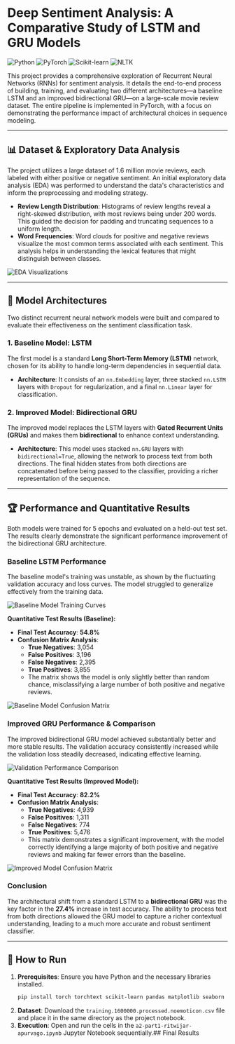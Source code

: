 # Deep Sentiment Analysis: A Comparative Study of LSTM and GRU Models

![Python](https://img.shields.io/badge/Python-3776AB?style=for-the-badge&logo=python&logoColor=white)
![PyTorch](https://img.shields.io/badge/PyTorch-EE4C2C?style=for-the-badge&logo=pytorch&logoColor=white)
![Scikit-learn](https://img.shields.io/badge/scikit--learn-F7931E?style=for-the-badge&logo=scikit-learn&logoColor=white)
![NLTK](https://img.shields.io/badge/NLTK-4A90E2?style=for-the-badge&logo=nltk&logoColor=white)

This project provides a comprehensive exploration of Recurrent Neural Networks (RNNs) for sentiment analysis. It details the end-to-end process of building, training, and evaluating two different architectures—a baseline LSTM and an improved bidirectional GRU—on a large-scale movie review dataset. The entire pipeline is implemented in PyTorch, with a focus on demonstrating the performance impact of architectural choices in sequence modeling.

---

## 📊 Dataset & Exploratory Data Analysis

The project utilizes a large dataset of 1.6 million movie reviews, each labeled with either positive or negative sentiment. An initial exploratory data analysis (EDA) was performed to understand the data's characteristics and inform the preprocessing and modeling strategy.

* **Review Length Distribution**: Histograms of review lengths reveal a right-skewed distribution, with most reviews being under 200 words. This guided the decision for padding and truncating sequences to a uniform length.
* **Word Frequencies**: Word clouds for positive and negative reviews visualize the most common terms associated with each sentiment. This analysis helps in understanding the lexical features that might distinguish between classes.

![EDA Visualizations](assets/f9.png)

---

## 🧠 Model Architectures

Two distinct recurrent neural network models were built and compared to evaluate their effectiveness on the sentiment classification task.

### 1. Baseline Model: LSTM
The first model is a standard **Long Short-Term Memory (LSTM)** network, chosen for its ability to handle long-term dependencies in sequential data.
* **Architecture**: It consists of an `nn.Embedding` layer, three stacked `nn.LSTM` layers with `Dropout` for regularization, and a final `nn.Linear` layer for classification.

### 2. Improved Model: Bidirectional GRU
The improved model replaces the LSTM layers with **Gated Recurrent Units (GRUs)** and makes them **bidirectional** to enhance context understanding.
* **Architecture**: This model uses stacked `nn.GRU` layers with `bidirectional=True`, allowing the network to process text from both directions. The final hidden states from both directions are concatenated before being passed to the classifier, providing a richer representation of the sequence.

---

## 🏆 Performance and Quantitative Results

Both models were trained for 5 epochs and evaluated on a held-out test set. The results clearly demonstrate the significant performance improvement of the bidirectional GRU architecture.

### Baseline LSTM Performance
The baseline model's training was unstable, as shown by the fluctuating validation accuracy and loss curves. The model struggled to generalize effectively from the training data.

![Baseline Model Training Curves](assets/f10.png)

**Quantitative Test Results (Baseline):**
* **Final Test Accuracy**: **54.8%**
* **Confusion Matrix Analysis**:
    * **True Negatives**: 3,054
    * **False Positives**: 3,196
    * **False Negatives**: 2,395
    * **True Positives**: 3,855
    * The matrix shows the model is only slightly better than random chance, misclassifying a large number of both positive and negative reviews.

![Baseline Model Confusion Matrix](assets/f11.png)

### Improved GRU Performance & Comparison
The improved bidirectional GRU model achieved substantially better and more stable results. The validation accuracy consistently increased while the validation loss steadily decreased, indicating effective learning.

![Validation Performance Comparison](assets/f13.png)

**Quantitative Test Results (Improved Model):**
* **Final Test Accuracy**: **82.2%**
* **Confusion Matrix Analysis**:
    * **True Negatives**: 4,939
    * **False Positives**: 1,311
    * **False Negatives**: 774
    * **True Positives**: 5,476
    * This matrix demonstrates a significant improvement, with the model correctly identifying a large majority of both positive and negative reviews and making far fewer errors than the baseline.

![Improved Model Confusion Matrix](assets/f12.png)

### Conclusion
The architectural shift from a standard LSTM to a **bidirectional GRU** was the key factor in the **27.4%** increase in test accuracy. The ability to process text from both directions allowed the GRU model to capture a richer contextual understanding, leading to a much more accurate and robust sentiment classifier.

---

## 🚀 How to Run

1.  **Prerequisites**: Ensure you have Python and the necessary libraries installed.
    ```bash
    pip install torch torchtext scikit-learn pandas matplotlib seaborn nltk wordcloud
    ```
2.  **Dataset**: Download the `training.1600000.processed.noemoticon.csv` file and place it in the same directory as the project notebook.
3.  **Execution**: Open and run the cells in the `a2-part1-ritwijar-apurvago.ipynb` Jupyter Notebook sequentially.## Final Results
